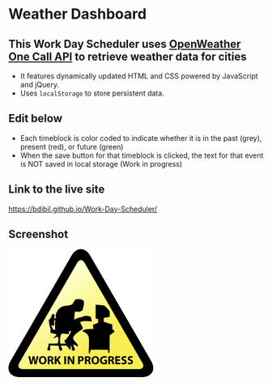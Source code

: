 
# Weather Dashboard
  
## This Work Day Scheduler uses [OpenWeather One Call API](https://openweathermap.org/api/one-call-api) to retrieve weather data for cities
  
-	It features dynamically updated HTML and CSS powered by JavaScript and jQuery.
-	Uses `localStorage` to store persistent data.


## Edit below
-	Each timeblock is color coded to indicate whether it is in the past (grey), present (red), or future (green)
-	When the save button for that timeblock is clicked, the text for that event is NOT saved in local storage (Work in progress)


## Link to the live site

 https://bdibil.github.io/Work-Day-Scheduler/
  

## Screenshot

![](assets/images/screenshot.png)

  
